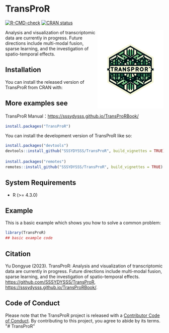 # TransProR
[![R-CMD-check](https://github.com/SSSYDYSSS/TransProR/workflows/R-CMD-check/badge.svg)](https://github.com/SSSYDYSSS/TransProR/actions) [![CRAN status](https://www.r-pkg.org/badges/version/TransProR)](https://CRAN.R-project.org/package=TransProR)

<!-- badges: start -->

<!-- badges: end -->

<img src="vignettes/image/TransProR_rlogo.png" alt="TransProR Logo" width="210" height="250" align="right">
Analysis and visualization of transcriptomic data are currently in progress. Future directions include multi-modal fusion, sparse learning, and the investigation of spatio-temporal effects.

## Installation

You can install the released version of TransProR from CRAN with:

## More examples see

TransProR Manual：https://sssydysss.github.io/TransProRBook/


``` r
install.packages("TransProR")
```

You can install the development version of TransProR like so:

``` r
install.packages("devtools")
devtools::install_github("SSSYDYSSS/TransProR", build_vignettes = TRUE)

install.packages("remotes")
remotes::install_github("SSSYDYSSS/TransProR", build_vignettes = TRUE)
```

## System Requirements

-   R (>= 4.3.0)

## Example

This is a basic example which shows you how to solve a common problem:

``` r
library(TransProR)
## basic example code
```
## Citation

Yu Dongyue (2023). TransProR: Analysis and visualization of transcriptomic data are currently in progress. Future directions include multi-modal fusion, sparse learning, and the investigation of spatio-temporal effects.
<https://github.com/SSSYDYSSS/TransProR>, 
<https://sssydysss.github.io/TransProRBook/>.


## Code of Conduct

Please note that the TransProR project is released with a [Contributor Code of Conduct](https://contributor-covenant.org/version/2/1/CODE_OF_CONDUCT.html). By contributing to this project, you agree to abide by its terms. "\# TransProR"
